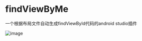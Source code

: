 # findViewByMe
一个根据布局文件自动生成findViewById代码的android studio插件

![image](https://github.com/shubowen/findViewByMe/tree/master/image/findViewByMe.gif)
